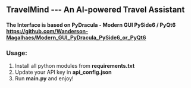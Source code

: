 ## TravelMind --- An AI-powered Travel Assistant

#### The Interface is based on PyDracula - Modern GUI PySide6 / PyQt6<br>https://github.com/Wanderson-Magalhaes/Modern_GUI_PyDracula_PySide6_or_PyQt6

### Usage:

1. Install all python modules from **requirements.txt**
2. Update your API key in **api_config.json**
3. Run **main.py** and enjoy!